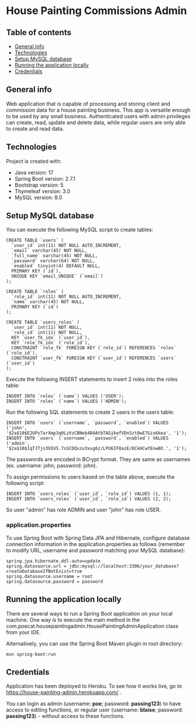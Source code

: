 # House Painting Commissions Admin

## Table of contents
* [General info](#general-info)
* [Technologies](#technologies)
* [Setup MySQL database](#setup-mysql-database)
* [Running the application locally](#running-the-application-locally)
* [Credentials](#credentials)

## General info
Web application that is capable of processing and storing client and commission data for a house painting business. This app is versatile enough to be used by any small business.
Authenticated users with admin privileges can create, read, update and delete data, while regular users are only able to create and read data.

## Technologies
Project is created with:
* Java version: 17
* Spring Boot version: 2.7.1
* Bootstrap version: 5
* Thymeleaf version: 3.0
* MySQL version: 8.0

## Setup MySQL database

You can execute the following MySQL script to create tables:

```
CREATE TABLE `users` (
  `user_id` int(11) NOT NULL AUTO_INCREMENT,
  `email` varchar(45) NOT NULL,
  `full_name` varchar(45) NOT NULL,
  `password` varchar(64) NOT NULL,
  `enabled` tinyint(4) DEFAULT NULL,
  PRIMARY KEY (`id`),
  UNIQUE KEY `email_UNIQUE` (`email`)
);
 
CREATE TABLE `roles` (
  `role_id` int(11) NOT NULL AUTO_INCREMENT,
  `name` varchar(45) NOT NULL,
  PRIMARY KEY (`id`)
);
 
CREATE TABLE `users_roles` (
  `user_id` int(11) NOT NULL,
  `role_id` int(11) NOT NULL,
  KEY `user_fk_idx` (`user_id`),
  KEY `role_fk_idx` (`role_id`),
  CONSTRAINT `role_fk` FOREIGN KEY (`role_id`) REFERENCES `roles` (`role_id`),
  CONSTRAINT `user_fk` FOREIGN KEY (`user_id`) REFERENCES `users` (`user_id`)
);
```

Execute the following INSERT statements to insert 2 roles into the roles table:

```
INSERT INTO `roles` (`name`) VALUES ('USER');
INSERT INTO `roles` (`name`) VALUES ('ADMIN');
```

Run the following SQL statements to create 2 users in the users table:

```
INSERT INTO `users` (`username`, `password`, `enabled`) VALUES ('john', '$2a$10$E2UPv7arXmp3q0LzVzCBNeb4B4AtbTAGjkefVDnSztOwE7Gix6kea', '1');
INSERT INTO `users` (`username`, `password`, `enabled`) VALUES ('admin', '$2a$10$IqTJTjn39IU5.7sSCDQxzu3xug6z/LPU6IF0azE/8CkHCwYEnwBX.', '1');
```
The passwords are encoded in BCrypt format. They are same as usernames (ex. username: john; password: john).

To assign permissions to users based on the table above, execute the following script:

```
INSERT INTO `users_roles` (`user_id`, `role_id`) VALUES (1, 1); 
INSERT INTO `users_roles` (`user_id`, `role_id`) VALUES (2, 2); 
```
So user "admin" has role ADMIN and user "john" has role USER.

### application.properties

To use Spring Boot with Spring Data JPA and Hibernate, configure database connection information in the application.properties as follows
(remember to modify URL, username and password matching your MySQL database):
```
spring.jpa.hibernate.ddl-auto=update
spring.datasource.url = jdbc:mysql://localhost:3306/your_database?createDatabaseIfNotExist=true
spring.datasource.username = root
spring.datasource.password = password
```

## Running the application locally

There are several ways to run a Spring Boot application on your local machine. One way is to execute the main method in the com.poecat.housepaintingadmin.HousePaintingAdminApplication class from your IDE.

Alternatively, you can use the Spring Boot Maven plugin in root directory:

```mvn spring-boot:run```

## Credentials 

Application has been deployed to Heroku. To see how it works live, go to https://house-painting-admin.herokuapp.com/ .

You can login as admin (username: **poe**; password: **passing123**) to have access to editing functions, or regular user (username: **blaise**; password: **passing123**) - without access to these functions.
